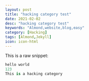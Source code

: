 ```yaml
---
layout: post
title: "hacking category test"
date: 2021-02-02
desc: "hacking category test"
keywords: "Almond,website,blog,easy"
category: [Hacking]
tags: [Almond,Jekyll]
icon: icon-html 
---
```




This is a raw snippet:



```python
hello world
123
This is a hacking category
```

